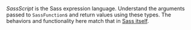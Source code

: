 _SassScript_ is the Sass expression language.  Understand the arguments passed
to `SassFunction`s and return values using these types.  The behaviors and
functionality here match that in
[Sass itself](https://sass-lang.com/documentation/syntax/structure#literals).
